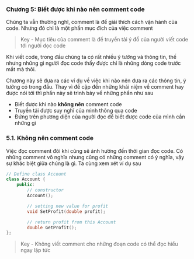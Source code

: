 ### Chương 5: Biết được khi nào nên comment code

Chúng ta vẫn thường nghĩ, comment là để giải thích cách vận hành của code. Nhưng đó chỉ là một phần mục đích của việc comment

> Key - Mục tiêu của comment là để truyền tải ý đồ của người viết code tới người đọc code

Khi viết code, trong đầu chúng ta có rất nhiều ý tưởng và thông tin, thế nhưng những gì người đọc code thấy được chỉ là những dòng code trước mắt mà thôi. 

Chương này sẽ đưa ra các ví dụ về việc khi nào nên đưa ra các thông tin, ý tưởng có trong đầu. Thay vì đề cập đến những khái niệm về comment hay được nói tới thì phần này sẽ trình bày về những phần như sau

- Biết được khi nào **không nên** comment code
- Truyền tải được suy nghĩ của mình thông qua code
- Đứng trên phương diện của người đọc để biết được code của mình cần những gì

### 5.1. Không nên comment code

Việc đọc comment đôi khi cũng sẽ ảnh hưởng đến thời gian đọc code. Có những comment vô nghĩa nhưng cũng có những comment có ý nghĩa, vậy sự khác biệt giữa chúng là gì. Ta cùng xem xét ví dụ sau

```c++
// Define class Account
class Account {
    public:
        // constructor
        Account();

        // setting new value for profit
        void SetProfit(double profit);

        // return profit from this Account
        double GetProfit();
};
```

> Key - Không viết comment cho những đoạn code có thể đọc hiểu ngay lập tức

